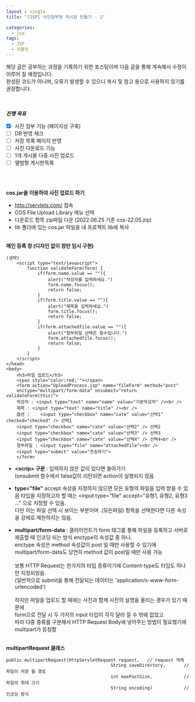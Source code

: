 ```yaml
---
layout : single
title: "[JSP] 사진첨부형 게시판 만들기 - 1"

categories:
  - jsp
tags:
  - JSP
  - 서블릿
---
```


해당 글은 공부하는 과정을 기록하기 위한 포스팅이며 다음 글을 통해 계속해서 수정이 이루어 질 예정입니다.<br>
완성된 코드가 아니며, 오류가 발생할 수 있으니 복사 및 참고 용으로 사용하지 않기를 권장합니다.<br><br><br>

***진행 목표***

 - [x] 사진 첨부 기능 (페이지상 구축)
 - [ ] DB 반영 체크
 - [ ] 저장 목록 페이지 반영
 - [ ] 사진 다운로드 기능
 - [ ] 1개 게시물 다중 사진 업로드
 - [ ] 앨범형 게시판목록

<br><br>

**cos.jar을 이용하여 사진 업로드 하기**

 - http://servlets.com/ 접속 
 - COS File Upload Library 메뉴 선택
 - 다운로드 항목 zip파일 다운 (2022.06.25 기준 cos-22.05.zip)
 - lib 폴더에 있는 cos.jar 파일을 내 프로젝트 lib에 복사
<br><br>

**메인 등록 창 (디자인 없이 창만 임시 구현)**
~~~
(생략)
	<script type="text/javascript">
		function validateForm(form) {
			if(form.name.value == ""){
				alert("작성자를 입력하세요.")
				form.name.focus();
				return false;
			}
			if(form.title.value == ""){
				alert("제목을 입력하세요.")
				form.title.focus();
				return false;
			}
			if(form.attachedfile.value == ""){
				alert("첨부파일 선택은 필수입니다.")
				form.attachedfile.focus();
				return false;
			}
		}
	</script>
</head>
<body>
	<h3>파일 업로드</h3>
	<span style="color:red;'"></span>
	<form action="UploadProcess.jsp" name="fileForm" method="post" 
    enctype="multipart/form-data" onsubmit="return validateForm(this)">
	작성자 : <input type="text" name="name" value="기본작성자" /><br />
	제목 : <input type="text" name="title" /><br />
	옵션 :	<input type="checkbox" name="cate" value="선택1" checked="checked" /> 선택1
	<input type="checkbox" name="cate" value="선택2" /> 선택2
	<input type="checkbox" name="cate" value="선택3" /> 선택3
	<input type="checkbox" name="cate" value="선택4" /> 선택4<br />
	첨부파일 : <input type="file" name="attachedfile"><br />
	<input type="submit" value="전송하기">
	</form>
~~~

 - **\<scrip> 구문** : 입력하지 않은 값이 있다면 돌아가기<br> (onsubmit 함수에서 false값이 리턴되면 action이 실행되지 않음<br />
 - **type="file"**
accept 속성을 지정하지 않으면 모든 유형의 파일을 입력 받을 수 있음
타입을 지정하고자 할 때는 <input type="file" accept="유형1, 유형2, 유형3 ..." 으로 지정할 수 있음.<br />
다만 이는 파일 선택 시 보이는 부분이며 *.*(모든파일) 항목을 선택한다면 다른 속성을 강제로 제한하지는 않음.  

 - **multipart/form-data** : 
클라이언트가 form 태그를 통해 파일을 등록하고 서버로 제출할 때 인코딩 되는 방식 enctype의 속성값 중 하나.<br />
enctype 속성은 method 속성값이 post 일 때만 사용할 수 있기에<br /> multipart/form-data도 당연히 method 값이 post일 때만 사용 가능<br><br>
보통 HTTP Request는 한가지의 타입 종류이기에 Content-type도 타입도 하나만 지정되었음.<br /> (일반적으로 submit을 통해 전달되는 데이터는 'application/x-www-form-urlencoded')<br>
<br> 하지만 파일을 업로드 할 때에는 사진과 함께 사진의 설명을 올리는 경우가 있기 때문에<br /> form으로 전달 시 두 가지의 input 타입이 각각 달라 질 수 밖에 없었고<br />
따라 다중 종류를 구분해서 HTTP Request Body에 넣어주는 방법이 필요했기에 multipart가 등장함<br /><br />

**multipartRequest 클래스**
~~~
public multipartRequest(HttpServletRequest request,   // request 객체
                                        String saveDirectory,       // 파일이 저장 될 경로
                                        int maxPostSize,            // 파일의 최대 크기
                                        String encoding)            // 인코딩 방식
~~~                                        

